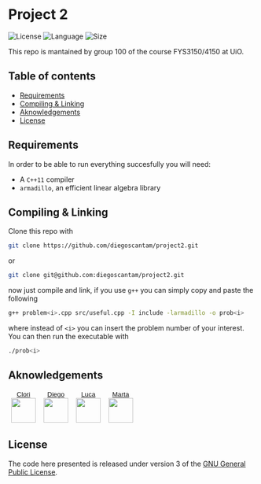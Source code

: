 # Project 2
![License](https://img.shields.io/github/license/CloriCaprile/project_1)
![Language](https://img.shields.io/badge/language-c%2B%2B-blue)
![Size](https://img.shields.io/github/repo-size/CloriCaprile/project_1)

This repo is mantained by group 100 of the course FYS3150/4150 at UiO.

## Table of contents

- [Requirements](#requirements)
- [Compiling & Linking](#compiling--linking)
- [Aknowledgements](#aknowledgements)
- [License](#license)

## Requirements

In order to be able to run everything succesfully you will need:
* A `C++11` compiler
* `armadillo`, an efficient linear algebra library

## Compiling & Linking

Clone this repo with

```bash
git clone https://github.com/diegoscantam/project2.git
```

or

```bash
git clone git@github.com:diegoscantam/project2.git
```

now just compile and link, if you use `g++` you can simply copy and paste the following

```bash
g++ problem<i>.cpp src/useful.cpp -I include -larmadillo -o prob<i>
```
where instead of `<i>` you can insert the problem number of your interest.
You can then run the executable with

```bash
./prob<i>
```

## Aknowledgements
<button  style="border: transparent; background-color: transparent;">
  <a href=https://github.com/CloriCaprile>Clori</a>
  <div float=left>
    <img src="https://avatars.githubusercontent.com/u/51904841?v=4" margin=0 width=50> 
  </div>
</button>
<button style="border: transparent; background-color: transparent;">
  <a href=https://github.com/diegoscantam>Diego</a>
  <div float=center>
    <img src="https://avatars.githubusercontent.com/u/112166702?v=" width=50> 
  </div>
</button>
<button style="border: transparent; background-color: transparent;">
  <a href=https://github.com/ngrlcu>Luca</a>
  <div>
    <img src="https://avatars.githubusercontent.com/u/79975678?s=400&u=6770b5f0354ed29bf9a54e7f27a8250bb812c279&v=4" width=50> 
  </div>
</button>
<button style="border: transparent; background-color: transparent;">
  <a href=https://github.com/martapisci>Marta</a>
  <div>
    <img src="https://avatars.githubusercontent.com/u/112163092?v=4" width=50>
  </div>
</button>





## License

The code here presented is released under version 3 of the [GNU General Public License](https://www.gnu.org/licenses/gpl-3.0.html).
